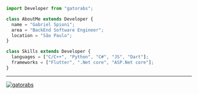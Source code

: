 

```js
import Developer from "gatorabs";

class AboutMe extends Developer {
  name = "Gabriel Spioni";
  area = "BackEnd Software Engineer";
  location = "São Paulo";
}

class Skills extends Developer {
  languages = ["C/C++", "Python", "C#", "JS", "Dart"];
  frameworks = ["Flutter", ".Net core", "ASP.Net core"];
}
```

---


[![gatorabs](https://github-readme-stats.vercel.app/api/top-langs/?username=gatorabs&hide=html&layout=compact&theme=dark)](https://github.com/anuraghazra/github-readme-stats)


